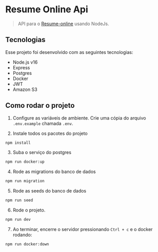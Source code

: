# Resume Online Api

> API para o [Resume-online](https://github.com/CarlosAndre02/resume-online-frontend) usando NodeJs.

## Tecnologias

Esse projeto foi desenvolvido com as seguintes tecnologias:

- Node.js v16
- Express
- Postgres
- Docker
- JWT
- Amazon S3

## Como rodar o projeto

1. Configure as variáveis de ambiente. Crie uma cópia do arquivo `.env.example` chamada `.env`.

2. Instale todos os pacotes do projeto
```bash
npm install
```

3. Suba o serviço do postgres
```bash
npm run docker:up
```
4. Rode as migrations do banco de dados
```bash
npm run migration
```
5. Rode as seeds do banco de dados
```bash
npm run seed
```

6. Rode o projeto.
```bash
npm run dev
```

7. Ao terminar, encerre o servidor pressionando `Ctrl + c` e o docker rodando:
```bash
npm run docker:down
```
